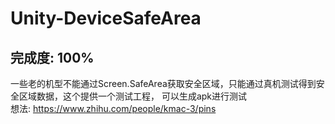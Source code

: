 # Unity-DeviceSafeArea
## 完成度: 100%

一些老的机型不能通过Screen.SafeArea获取安全区域，只能通过真机测试得到安全区域数据，这个提供一个测试工程， 可以生成apk进行测试      
想法: https://www.zhihu.com/people/kmac-3/pins
